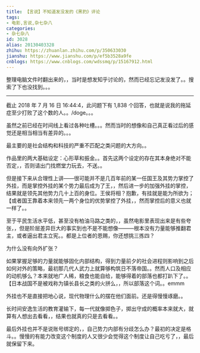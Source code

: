 ```yaml
---
title: 【言说】不知道发没发的《黑豹》评论
tags:
- 电影,言说,杂七杂八
categories:
- 杂七杂八
id: 3028
alias: 20130403328
zhihu: https://zhuanlan.zhihu.com/p/350633030
jianshu: https://www.jianshu.com/p/ef5b3528a9fe
cnblogs: https://www.cnblogs.com/wdssmq/p/15167912.html
---
```


整理电脑文件时翻出来的，，当时是想发知乎讨论的，然而已经忘记发没发了。。搜索了下也没找到。。。

-----------------

截止 2018 年 7 月 16 日 16:44:4，此问题下有 1,838 个回答，也就是说我的拖延症至少打败了这个数的人。。/doge。。。

<!--more-->

虽然之前已经在时间线上看过各种吐槽。。。然而当时的想像和自己真正看过后的感觉还是相当相当有差异的。。。

最主要的是社会结构和科技的严重不匹配之类问题的大方向。。

作品里的两大基础设定：心形草和振金。。首先这两个设定的存在其本身绝对不能否定，，否则请出门找燃堂力玩去，不送。。

但是接下来从合理性上讲——很可能并不是几百年前的某一任国王及其势力掌控了外挂，而是掌控外挂的某个势力最后成为了王，，然后进一步的加强外挂的掌控，结果就是领先其他势力几十上百的身位。王侯将相？抱歉，有挂就是能为所欲为；【或者国王靠着本来领先一两个身位的优势掌控了外挂，，然而掌控后的意义也就一样了。。

至于平民生活水平低，甚至没有柏油马路之类的，，虽然电影里表现出来是有些夸张，，但是阶层差异巨大的事实到也不是不能想像———根本没有力量能够推翻君主，或者逼出君主立宪。。都是上位者的恩赐，你还想挑三拣四？

为什么没有向外扩张？

如果掌握足够的力量就能够固化内部结构，得到力量前夕的社会进程则影响到之后如何对外的策略，最初那几代人武力上就算够构筑日不落帝国。。然而人口及相应的动机够么？本来就地广人稀，粮食也能自给，能够得着的部落也都打趴下了。。【日本战国不是被戏称为镇长县长之类的火拼么，，所以部落这个词。。emmm

外挂也不是直接把地心说，现代物理什么的摆在他们面前。还是得慢慢琢磨。。

长时间安逸生活的教育灌输下，每一代就像掷色子，掷出守成的概率本来就大，就算有人想出去看看，，结果也就真的只是去看看。。

最后外挂也并不是说账号绑定的，，自己势力内部有分歧怎么办？最初的决定是格斗。。慢慢的有能力改变这个制度的人又很少会觉得这个制度让自己吃亏了，，最后就保留下来。

<!--3028-->
<!--2018-07-14-About-Black-Panther-->
